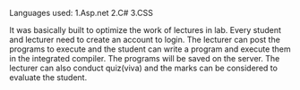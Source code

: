 Languages used:
1.Asp.net
2.C#
3.CSS

It was basically built to optimize the work of lectures in lab. Every student and lecturer need
to create an account to login. The lecturer can post the programs to execute and the student
can write a program and execute them in the integrated compiler. The programs will be
saved on the server. The lecturer can also conduct quiz(viva) and the marks can be
considered to evaluate the student.
